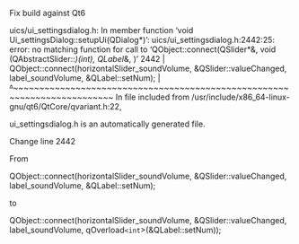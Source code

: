 Fix build against Qt6

uics/ui_settingsdialog.h: In member function ‘void Ui_settingsDialog::setupUi(QDialog*)’:
uics/ui_settingsdialog.h:2442:25: error: no matching function for call to ‘QObject::connect(QSlider*&, void (QAbstractSlider::*)(int), QLabel*&, <unresolved overloaded function type>)’
 2442 |         QObject::connect(horizontalSlider_soundVolume, &QSlider::valueChanged, label_soundVolume, &QLabel::setNum);
      |         ~~~~~~~~~~~~~~~~^~~~~~~~~~~~~~~~~~~~~~~~~~~~~~~~~~~~~~~~~~~~~~~~~~~~~~~~~~~~~~~~~~~~~~~~~~~~~~~~~~~~~~~~~~
In file included from /usr/include/x86_64-linux-gnu/qt6/QtCore/qvariant.h:22,


ui_settingsdialog.h is an automatically generated file.

Change line 2442

From 

QObject::connect(horizontalSlider_soundVolume, &QSlider::valueChanged, label_soundVolume, &QLabel::setNum);

to

QObject::connect(horizontalSlider_soundVolume, &QSlider::valueChanged, label_soundVolume, qOverload``<int``>(&QLabel::setNum));
